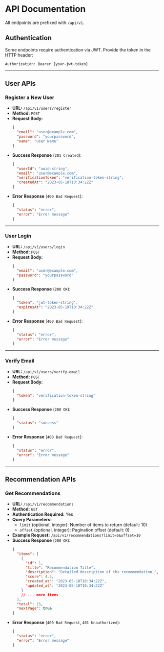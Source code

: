 # API Documentation

All endpoints are prefixed with `/api/v1`.

## Authentication

Some endpoints require authentication via JWT. Provide the token in the HTTP header:

```
Authorization: Bearer {your-jwt-token}
```

---

## User APIs

### Register a New User

- **URL:** `/api/v1/users/register`
- **Method:** `POST`
- **Request Body:**
  ```json
  {
    "email": "user@example.com",
    "password": "yourpassword",
    "name": "User Name"
  }
  ```
- **Success Response** (`201 Created`):
  ```json
  {
    "userId": "uuid-string",
    "email": "user@example.com",
    "verificationToken": "verification-token-string",
    "createdAt": "2023-05-18T10:34:22Z"
  }
  ```
- **Error Response** (`400 Bad Request`):
  ```json
  {
    "status": "error",
    "error": "Error message"
  }
  ```

---

### User Login

- **URL:** `/api/v1/users/login`
- **Method:** `POST`
- **Request Body:**
  ```json
  {
    "email": "user@example.com",
    "password": "yourpassword"
  }
  ```
- **Success Response** (`200 OK`):
  ```json
  {
    "token": "jwt-token-string",
    "expiresAt": "2023-05-19T10:34:22Z"
  }
  ```
- **Error Response** (`400 Bad Request`):
  ```json
  {
    "status": "error",
    "error": "Error message"
  }
  ```

---

### Verify Email

- **URL:** `/api/v1/users/verify-email`
- **Method:** `POST`
- **Request Body:**
  ```json
  {
    "token": "verification-token-string"
  }
  ```
- **Success Response** (`200 OK`):
  ```json
  {
    "status": "success"
  }
  ```
- **Error Response** (`400 Bad Request`):
  ```json
  {
    "status": "error",
    "error": "Error message"
  }
  ```

---

## Recommendation APIs

### Get Recommendations

- **URL:** `/api/v1/recommendations`
- **Method:** `GET`
- **Authentication Required:** Yes
- **Query Parameters:**
  - `limit` (optional, integer): Number of items to return (default: 10)
  - `offset` (optional, integer): Pagination offset (default: 0)
- **Example Request:**
  `/api/v1/recommendations?limit=5&offset=10`
- **Success Response** (`200 OK`):
  ```json
  {
    "items": [
      {
        "id": 1,
        "title": "Recommendation Title",
        "description": "Detailed description of the recommendation.",
        "score": 4.5,
        "created_at": "2023-05-18T10:34:22Z",
        "updated_at": "2023-05-18T10:34:22Z"
      }
      // ... more items
    ],
    "total": 15,
    "nextPage": true
  }
  ```
- **Error Response** (`400 Bad Request`, `401 Unauthorized`):
  ```json
  {
    "status": "error",
    "error": "Error message"
  }
  ```
